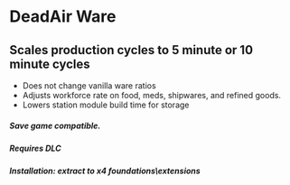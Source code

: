 # DeadAir Ware

## Scales production cycles to 5 minute or 10 minute cycles
- Does not change vanilla ware ratios
- Adjusts workforce rate on food, meds, shipwares, and refined goods.
- Lowers station module build time for storage

##### Save game compatible.

##### Requires DLC

##### Installation: extract to x4 foundations\extensions
